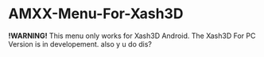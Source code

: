 # AMXX-Menu-For-Xash3D
**!WARNING!** This menu only works for Xash3D Android. The Xash3D For PC Version is in developement. also y u do dis?
